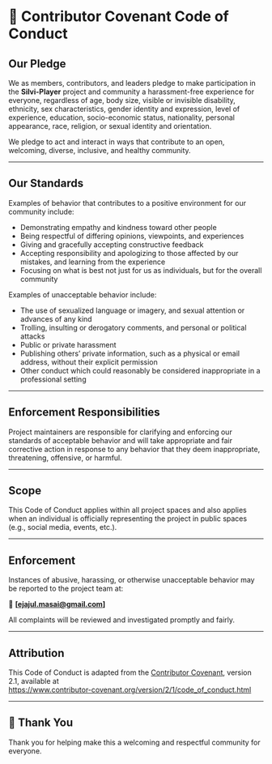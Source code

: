 # 📜 Contributor Covenant Code of Conduct

## Our Pledge

We as members, contributors, and leaders pledge to make participation in the **Silvi-Player** project and community a harassment-free experience for everyone, regardless of age, body size, visible or invisible disability, ethnicity, sex characteristics, gender identity and expression, level of experience, education, socio-economic status, nationality, personal appearance, race, religion, or sexual identity and orientation.

We pledge to act and interact in ways that contribute to an open, welcoming, diverse, inclusive, and healthy community.

---

## Our Standards

Examples of behavior that contributes to a positive environment for our community include:

- Demonstrating empathy and kindness toward other people  
- Being respectful of differing opinions, viewpoints, and experiences  
- Giving and gracefully accepting constructive feedback  
- Accepting responsibility and apologizing to those affected by our mistakes, and learning from the experience  
- Focusing on what is best not just for us as individuals, but for the overall community

Examples of unacceptable behavior include:

- The use of sexualized language or imagery, and sexual attention or advances of any kind  
- Trolling, insulting or derogatory comments, and personal or political attacks  
- Public or private harassment  
- Publishing others’ private information, such as a physical or email address, without their explicit permission  
- Other conduct which could reasonably be considered inappropriate in a professional setting

---

## Enforcement Responsibilities

Project maintainers are responsible for clarifying and enforcing our standards of acceptable behavior and will take appropriate and fair corrective action in response to any behavior that they deem inappropriate, threatening, offensive, or harmful.

---

## Scope

This Code of Conduct applies within all project spaces and also applies when an individual is officially representing the project in public spaces (e.g., social media, events, etc.).

---

## Enforcement

Instances of abusive, harassing, or otherwise unacceptable behavior may be reported to the project team at:

📧 **[ejajul.masai@gmail.com]**

All complaints will be reviewed and investigated promptly and fairly.

---

## Attribution

This Code of Conduct is adapted from the [Contributor Covenant](https://www.contributor-covenant.org), version 2.1, available at  
https://www.contributor-covenant.org/version/2/1/code_of_conduct.html

---

## 💙 Thank You

Thank you for helping make this a welcoming and respectful community for everyone.

